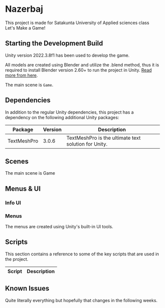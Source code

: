 # Nazerbaj

This project is made for Satakunta University of Applied sciences class Let's Make a Game!

## Starting the Development Build

Unity version 2022.3.8f1 has been used to develop the game.

All models are created using Blender and utilize the .blend method, thus it is required to install Blender version 2.60+ to run the project in Unity. [Read more from here](https://docs.unity3d.com/560/Documentation/Manual/HOWTO-ImportObjectBlender.html).

The main scene is ``Game``.


## Dependencies

In addition to the regular Unity dependencies, this project has a dependency on the following additional Unity packages:

| Package | Version | Description |
| --- | --- | --- |
| TextMeshPro | 3.0.6 | TextMeshPro is the ultimate text solution for Unity. |

## Scenes

The main scene is Game

## Menus & UI

### Info UI

### Menus

The menus are created using Unity's built-in UI tools.

## Scripts

This section contains a reference to some of the key scripts that are used in the project.

| Script | Description |
| --- | --- |

## Known Issues

Quite literally everything but hopefully that changes in the following weeks.
